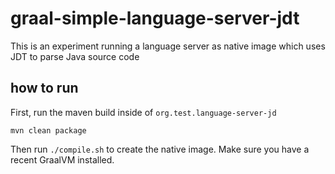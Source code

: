# graal-simple-language-server-jdt

This is an experiment running a language server as native image which uses JDT to parse Java source code

## how to run

First, run the maven build inside of `org.test.language-server-jd`

`mvn clean package`

Then run `./compile.sh` to create the native image. Make sure you have a recent GraalVM installed.
